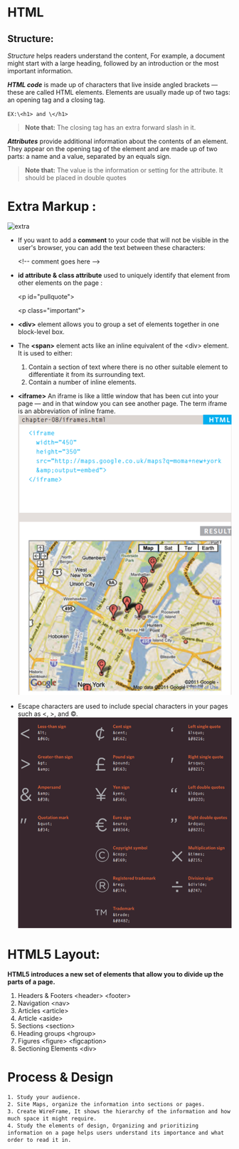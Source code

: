 # HTML


## Structure:

*Structure* helps readers understand the content, For example, a document might start with a large heading, followed by an introduction or the most important information.


***HTML code***  is made up of characters that live inside angled brackets — these are called HTML elements. Elements are usually made up of two tags: an opening tag and a closing tag. 

`EX:\<h1> and \</h1>`

> **Note that:**
The closing tag has an extra forward slash in it.

***Attributes*** provide additional information about the contents of an element. They appear on the opening tag of the element and are made up of two parts: a name and a value, separated by an equals sign.

> **Note that:**
The value is the information or setting for the attribute. It should be placed in double quotes


# Extra Markup :

![extra](https://encrypted-tbn0.gstatic.com/images?q=tbn:ANd9GcRWCNvlGgmemWCsStP2y2q-dcZ5Wubs1pQvcj4r2hBNgMLjE7y-U2QHjJJ_yHxvLT3cIw&usqp=CAU)


* If you want to add a **comment** to your code that will not be visible in the user's browser, you can add the text between these characters: 

   \<!-- comment goes here -->

* **id attribute & class attribute** used to uniquely identify that element from other elements on the page :

    \<p id="pullquote">

    \<p class="important">


* **\<div>** element allows you to group a set of elements together in one block-level box.


* The **\<span>** element acts like an inline equivalent of the \<div> element. It is used to either:

     1. Contain a section of text where there is no other suitable element to differentiate it from its surrounding text.
     2. Contain a number of inline elements.

* **\<iframe>** An iframe is like a little window that has been cut into your page — and in that window you can see another page. The term iframe is an abbreviation of inline frame.
![ifram](./images/Capture2.png)


* Escape characters are used to include special characters in your pages such as <, >, and ©.
![ifram](./images/Capture3.png)

# HTML5 Layout:
**HTML5 introduces a new set of elements that allow you to divide up the parts of a page.**

1. Headers & Footers <header\> <footer\>
2. Navigation <nav\>
3. Articles <article\>
4. Article <aside\>
5. Sections <section\>
6. Heading groups <hgroup\>
7. Figures <figure\> <figcaption\>
8. Sectioning Elements <div\>

# Process  &  Design
```
1. Study your audience.
2. Site Maps, organize the information into sections or pages.
3. Create WireFrame, It shows the hierarchy of the information and how much space it might require.
4. Study the elements of design, Organizing and prioritizing information on a page helps users understand its importance and what order to read it in.
```
